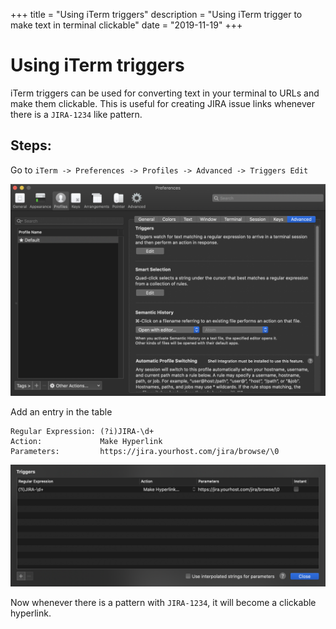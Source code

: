 +++
title = "Using iTerm triggers"
description = "Using iTerm trigger to make text in terminal clickable"
date = "2019-11-19"
+++

# Using iTerm triggers

iTerm triggers can be used for converting text in your terminal to URLs and make them clickable. This is useful for creating JIRA issue links whenever there is a `JIRA-1234` like pattern.

## Steps: 

Go to 
`iTerm -> Preferences -> Profiles -> Advanced -> Triggers Edit`

![iterm preference](images/_iterm_screenshot.png)

Add an entry in the table

```
Regular Expression: (?i)JIRA-\d+
Action:             Make Hyperlink
Parameters:         https://jira.yourhost.com/jira/browse/\0
```

![table](images/_table.png)

Now whenever there is a pattern with `JIRA-1234`, it will become a clickable hyperlink.
